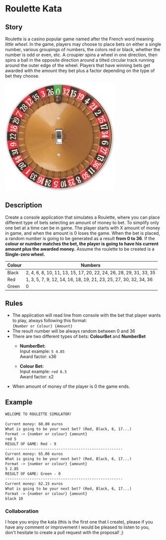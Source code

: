 ﻿# Roulette Kata

## Story
Roulette is a casino popular game named after the French word meaning *little wheel*. 
In the game, players may choose to place bets on either a single number, various groupings of numbers, the colors red or black, whether the number is odd or even, etc.
A croupier spins a wheel in one direction, then spins a ball in the opposite direction around a tilted circular track running around the outer edge of the wheel. 
Players that have winning bets get awarded with the amount they bet plus a factor depending on the type of bet they choose.

![Tux, the Linux mascot](/assets/roulette.jpg)

## Description
Create a console application that simulates a Roulette, where you can place different type of bets selecting an amount of money to bet. 
To simplify only one bet at a time can be in game. The player starts with X amount of money in game, and when the amount is 0 loses the game.
When the bet is placed, a random number is going to be generated as a result **from 0 to 36**. If the **colour or number matches the bet, the player is going to have his 
current amount plus the awarded money.** Assume the roulette to be created is a **Single-zero wheel.** <br>

| Colour | Numbers |
|--------|---------|
| Black | 2, 4, 6, 8, 10, 11, 13, 15, 17, 20, 22, 24, 26, 28, 29, 31, 33, 35 |
| Red | 1, 3, 5, 7, 9, 12, 14, 16, 18, 19, 21, 23, 25, 27, 30, 32, 34, 36 |
| Green | 0 |

## Rules
- The application will read line from console with the bet that player wants to play, always following this format:<br>
  `{Number or Colour} {Amount}`
- The result number will be always random between 0 and 36
- There are two different types of bets: **ColourBet** and **NumberBet** 
    - **NumberBet:** <br>
      Input example: `5 4.85` <br>
      Award factor: x36
      
    - **Colour Bet:** <br>
      Input example: `red 6.5` <br>
      Award factor: x2
- When amount of money of the player is 0 the game ends.

## Example
```
WELCOME TO ROULETTE SIMULATOR!

Current money: 60.00 euros
What is going to be your next bet? (Red, Black, 6, 17...)
Format -> {number or colour} {amount}
red 5
RESULT OF GAME: Red - 9
-----------------------------------------------------
Current money: 65.00 euros
What is going to be your next bet? (Red, Black, 6, 17...)
Format -> {number or colour} {amount}
5 2.85 
RESULT OF GAME: Green - 0
-----------------------------------------------------
Current money: 62.15 euros
What is going to be your next bet? (Red, Black, 6, 17...)
Format -> {number or colour} {amount}
black 10
```

### Collaboration
I hope you enjoy the kata (this is the first one that I create), please if you have any comment or improvement I would be pleased
to listen to you, don't hesitate to create a pull request with the proposal! ;)
